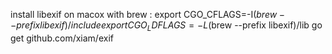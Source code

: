install libexif on macox with brew : 
export CGO_CFLAGS=-I$(brew --prefix libexif)/include
export CGO_LDFLAGS=-L$(brew --prefix libexif)/lib
go get github.com/xiam/exif